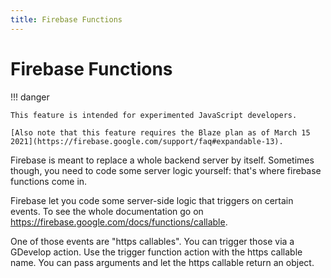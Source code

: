 ```yaml
---
title: Firebase Functions
---
```

# Firebase Functions

!!! danger

    This feature is intended for experimented JavaScript developers.

    [Also note that this feature requires the Blaze plan as of March 15 2021](https://firebase.google.com/support/faq#expandable-13).

Firebase is meant to replace a whole backend server by itself. Sometimes though, you need to code some server logic yourself: that's where firebase functions come in.

Firebase let you code some server-side logic that triggers on certain events. To see the whole documentation go on <https://firebase.google.com/docs/functions/callable>.

One of those events are "https callables". You can trigger those via a GDevelop action. Use the trigger function action with the https callable name. You can pass arguments and let the https callable return an object.